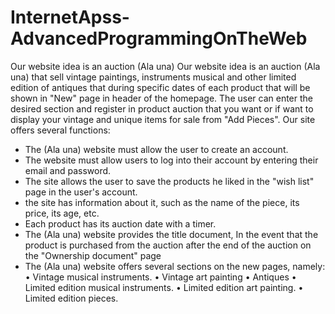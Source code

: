 # InternetApss-AdvancedProgrammingOnTheWeb
Our website idea is an auction (Ala una) 
Our website idea is an auction (Ala una) that sell vintage paintings, 
instruments musical and other limited edition of antiques that during 
specific dates of each product that will be shown in "New" page in header 
of the homepage. The user can enter the desired section and register in 
product auction that you want or if want to display your vintage and 
unique items for sale from "Add Pieces".
Our site offers several functions:
- The (Ala una) website must allow the user to create an account.
- The website must allow users to log into their account by entering their email and 
password.
- The site allows the user to save the products he liked in the "wish list" page in the
user's account.
- the site has information about it, such as the name of the piece, its price, its age, etc.
- Each product has its auction date with a timer.
- The (Ala una) website provides the title document, In the event that the product is 
purchased from the auction after the end of the auction on the "Ownership 
document" page
- The (Ala una) website offers several sections on the new pages, namely:
• Vintage musical instruments.
• Vintage art painting
• Antiques 
• Limited edition musical instruments.
• Limited edition art painting.
• Limited edition pieces.

